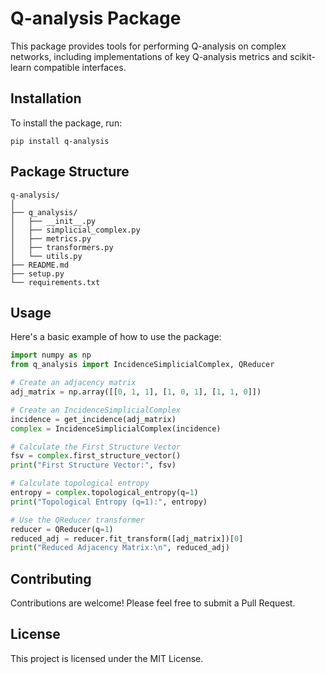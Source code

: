 # Q-analysis Package

This package provides tools for performing Q-analysis on complex networks, including implementations of key Q-analysis metrics and scikit-learn compatible interfaces.

## Installation

To install the package, run:

```
pip install q-analysis
```

## Package Structure

```
q-analysis/
│
├── q_analysis/
│   ├── __init__.py
│   ├── simplicial_complex.py
│   ├── metrics.py
│   ├── transformers.py
│   └── utils.py
├── README.md
├── setup.py
└── requirements.txt
```

## Usage

Here's a basic example of how to use the package:

```python
import numpy as np
from q_analysis import IncidenceSimplicialComplex, QReducer

# Create an adjacency matrix
adj_matrix = np.array([[0, 1, 1], [1, 0, 1], [1, 1, 0]])

# Create an IncidenceSimplicialComplex
incidence = get_incidence(adj_matrix)
complex = IncidenceSimplicialComplex(incidence)

# Calculate the First Structure Vector
fsv = complex.first_structure_vector()
print("First Structure Vector:", fsv)

# Calculate topological entropy
entropy = complex.topological_entropy(q=1)
print("Topological Entropy (q=1):", entropy)

# Use the QReducer transformer
reducer = QReducer(q=1)
reduced_adj = reducer.fit_transform([adj_matrix])[0]
print("Reduced Adjacency Matrix:\n", reduced_adj)
```

## Contributing

Contributions are welcome! Please feel free to submit a Pull Request.

## License

This project is licensed under the MIT License.
